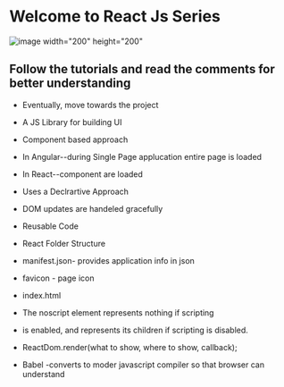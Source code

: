 # Welcome to React Js Series 

![image width="200" height="200"](https://user-images.githubusercontent.com/65382019/129563952-703e388b-1b3b-4f47-86b4-35fc5dd29e5f.png)

## Follow the tutorials and read the comments for better understanding
- Eventually, move towards the project
  
- A JS Library for building UI
- Component based approach 
- In Angular--during Single Page applucation entire page is loaded
- In React--component are loaded
- Uses a Declrartive Approach
- DOM updates are handeled gracefully
- Reusable Code
- React Folder Structure
- manifest.json- provides application info in json 
- favicon - page icon
- index.html
- The noscript element represents nothing if scripting 
- is enabled, and represents its children if scripting is disabled. 
- ReactDom.render(what to show, where to show, callback);
- Babel -converts to moder javascript compiler so that browser can understand

